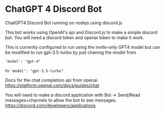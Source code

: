 # ChatGPT 4 Discord Bot
 ChatGPT4 Discord Bot running on nodejs using discord.js

This bot works using OpenAI's api and Discord.js to make a simple discord bot. You will need a discord token and openai token to make it work.

This is currently configured to run using the invite-only GPT4 model but can be modified to run gpt-3.5-turbo by just chaning the model from
```
'model': "gpt-4"
```

to
```'model': "gpt-3.5-turbo"```

Docs for the chat completion api from openai
https://platform.openai.com/docs/guides/chat

You will need to make a discord application with Bot -> Send/Read messages+channels to allow the bot to see messages.
https://discord.com/developers/applications

